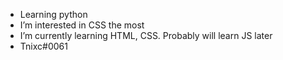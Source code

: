- Learning python
- I’m interested in CSS the most
- I’m currently learning HTML, CSS. Probably will learn JS later
- Tnixc#0061
